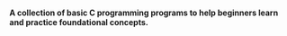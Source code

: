 #### A collection of basic C programming programs to help beginners learn and practice foundational concepts.
